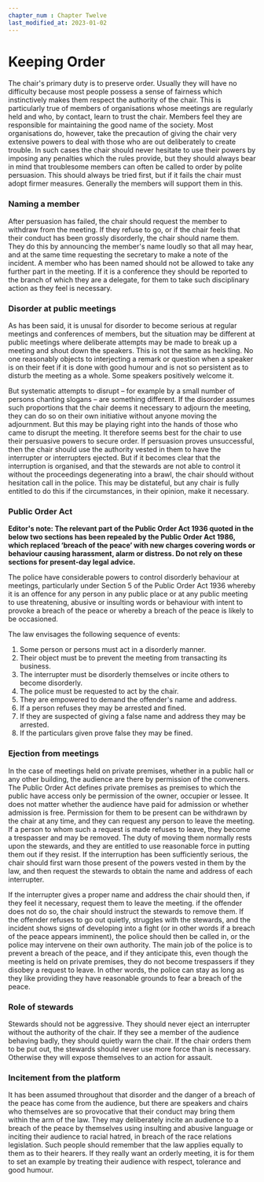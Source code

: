 ```yaml
---
chapter_num : Chapter Twelve
last_modified_at: 2023-01-02
---
```


# Keeping Order

The chair's primary duty is to preserve order. Usually they will have no difficulty because most people possess a sense of fairness which instinctively makes them respect the authority of the chair. This is particularly true of members of organisations whose meetings are regularly held and who, by contact, learn to trust the chair. Members feel they are responsible for maintaining the good name of the society. Most organisations do, however, take the precaution of giving the chair very extensive powers to deal with those who are out deliberately to create trouble. In such cases the chair should never hesitate to use their powers by imposing any penalties which the rules provide, but they should always bear in mind that troublesome members can often be called to order by polite persuasion. This should always be tried first, but if it fails the chair must adopt firmer measures. Generally the members will support them in this.

### Naming a member

After persuasion has failed, the chair should request the member to withdraw from the meeting. If they refuse to go, or if the chair feels that their conduct has been grossly disorderly, the chair should name them. They do this by announcing the member's name loudly so that all may hear, and at the same time requesting the secretary to make a note of the incident. A member who has been named should not be allowed to take any further part in the meeting. If it is a conference they should be reported to the branch of which they are a delegate, for them to take such disciplinary action as they feel is necessary.

### Disorder at public meetings

As has been said, it is unusal for disorder to become serious at regular meetings and conferences of members, but the situation may be different at public meetings where deliberate attempts may be made to break up a meeting and shout down the speakers. This is not the same as heckling. No one reasonably objects to interjecting a remark or question when a speaker is on their feet if it is done with good humour and is not so persistent as to disturb the meeting as a whole. Some speakers positively welcome it.

But systematic attempts to disrupt – for example by a small number of persons chanting slogans – are something different. If the disorder assumes such proportions that the chair deems it necessary to adjourn the meeting, they can do so on their own initiative without anyone moving the adjournment. But this may be playing right into the hands of those who came to disrupt the meeting. It therefore seems best for the chair to use their persuasive powers to secure order. If persuasion proves unsuccessful, then the chair should use the authority vested in them to have the interrupter or interrupters ejected. But if it becomes clear that the interruption is organised, and that the stewards are not able to control it without the proceedings degenerating into a brawl, the chair should without hesitation call in the police. This may be distateful, but any chair is fully entitled to do this if the circumstances, in their opinion, make it necessary.

### Public Order Act

**Editor's note: The relevant part of the Public Order Act 1936 quoted in the below two sections has been repealed by the Public Order Act 1986, which replaced ‘breach of the peace’ with new charges covering words or behaviour causing harassment, alarm or distress. Do not rely on these sections for present-day legal advice.**

The police have considerable powers to control disorderly behaviour at meetings, particularly under Section 5 of the Public Order Act 1936 whereby it is an offence for any person in any public place or at any public meeting to use threatening, abusive or insulting words or behaviour with intent to provoke a breach of the peace or whereby a breach of the peace is likely to be occasioned.

The law envisages the following sequence of events:

1. Some person or persons must act in a disorderly manner.
2. Their object must be to prevent the meeting from transacting its business.
3. The interrupter must be disorderly themselves or incite others to become disorderly.
4. The police must be requested to act by the chair.
5. They are empowered to demand the offender's name and address.
6. If a person refuses they may be arrested and fined.
7. If they are suspected of giving a false name and address they may be arrested.
8. If the particulars given prove false they may be fined.

### Ejection from meetings

In the case of meetings held on private premises, whether in a public hall or any other building, the audience are there by permission of the conveners. The Public Order Act defines private premises as premises to which the public have access only be permission of the owner, occupier or lessee. It does not matter whether the audience have paid for admission or whether admission is free. Permission for them to be present can be withdrawn by the chair at any time, and they can request any person to leave the meeting. If a person to whom such a request is made refuses to leave, they become a trespasser and may be removed. The duty of moving them normally rests upon the stewards, and they are entitled to use reasonable force in putting them out if they resist. If the interruption has been sufficiently serious, the chair should first warn those present of the powers vested in them by the law, and then request the stewards to obtain the name and address of each interrupter.

If the interrupter gives a proper name and address the chair should then, if they feel it necessary, request them to leave the meeting. if the offender does not do so, the chair should instruct the stewards to remove them. If the offender refuses to go out quietly, struggles with the stewards, and the incident shows signs of developing into a fight (or in other words if a breach of the peace appears imminent), the police should then be called in, or the police may intervene on their own authority. The main job of the police is to prevent a breach of the peace, and if they anticipate this, even though the meeting is held on private premises, they do not become trespassers if they disobey a request to leave. In other words, the police can stay as long as they like providing they have reasonable grounds to fear a breach of the peace.

### Role of stewards

Stewards should not be aggressive. They should never eject an interrupter without the authority of the chair. If they see a member of the audience behaving badly, they should quietly warn the chair. If the chair orders them to be put out, the stewards should never use more force than is necessary. Otherwise they will expose themselves to an action for assault.

### Incitement from the platform

It has been assumed throughout that disorder and the danger of a breach of the peace has come from the audience, but there are speakers and chairs who themselves are so provocative that their conduct may bring them within the arm of the law. They may deliberately incite an audience to a breach of the peace by themselves using insulting and abusive language or inciting their audience to racial hatred, in breach of the race relations legislation. Such people should remember that the law applies equally to them as to their hearers. If they really want an orderly meeting, it is for them to set an example by treating their audience with respect, tolerance and good humour.